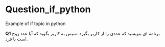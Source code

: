 # Question_if_python
Example of if topic in python

**Q1**
برنامه ای بنویسید که عددی را از کاربر بگیرد. سپس به کاربر بگوید که آیا عدد زوج است یا فرد.

